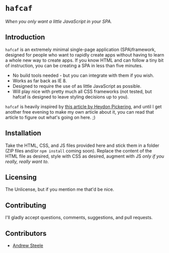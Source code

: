 # `hafcaf`

_When you only want a little JavaScript in your SPA._

## Introduction

`hafcaf` is an extremely minimal single-page application (SPA)framework, designed for people who want to rapidly create apps without having to learn a whole new way to create apps. If you know HTML and can follow a tiny bit of instruction, you can be creating a SPA in less than five minutes.

* No build tools needed - but you can integrate with them if you wish.
* Works as far back as IE 8.
* Designed to require the use of as little JavaScript as possible.
* Will play nice with pretty much all CSS frameworks (not tested, but hafcaf is designed to leave styling decisions up to you).

`hafcaf` is heavily inspired by [this article by Heydon Pickering](https://www.smashingmagazine.com/2015/12/reimagining-single-page-applications-progressive-enhancement/), and until I get another free evening to make my own article about it, you can read that article to figure out what's going on here. ;)

## Installation

Take the HTML, CSS, and JS files provided here and stick them in a folder (ZIP files and/or `npm install` coming soon). Replace the content of the HTML file as desired, style with CSS as desired, augment with JS *only if you really, really want to*.

## Licensing

The Unlicense, but if you mention me that'd be nice.

## Contributing

I'll gladly accept questions, comments, suggestions, and pull requests.

## Contributors

* [Andrew Steele](https://github.com/andrew565)